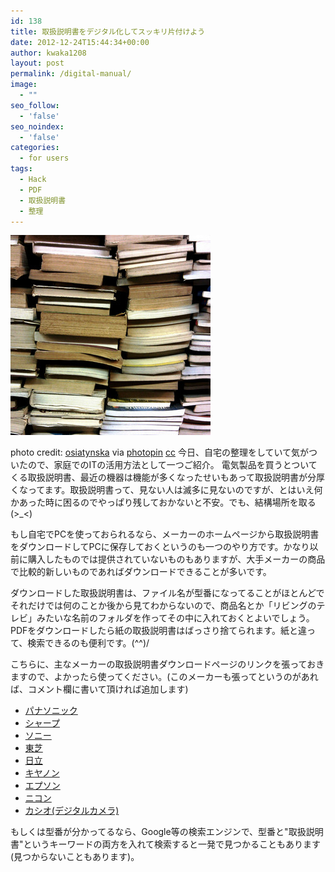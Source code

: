 ```yaml
---
id: 138
title: 取扱説明書をデジタル化してスッキリ片付けよう
date: 2012-12-24T15:44:34+00:00
author: kwaka1208
layout: post
permalink: /digital-manual/
image:
  - ""
seo_follow:
  - 'false'
seo_noindex:
  - 'false'
categories:
  - for users
tags:
  - Hack
  - PDF
  - 取扱説明書
  - 整理
---
```

![book stack](/assets/images/2012/12/small__3287986172.jpg)

photo credit: [osiatynska](http://www.flickr.com/photos/osiatynska/3287986172/) via [photopin](http://photopin.com) [cc](http://creativecommons.org/licenses/by-nc-nd/2.0/)
今日、自宅の整理をしていて気がついたので、家庭でのITの活用方法として一つご紹介。
電気製品を買うとついてくる取扱説明書、最近の機器は機能が多くなったせいもあって取扱説明書が分厚くなってます。取扱説明書って、見ない人は滅多に見ないのですが、とはいえ何かあった時に困るのでやっぱり残しておかないと不安。でも、結構場所を取る(&gt;_&lt;)

もし自宅でPCを使っておられるなら、メーカーのホームページから取扱説明書をダウンロードしてPCに保存しておくというのも一つのやり方です。かなり以前に購入したものでは提供されていないものもありますが、大手メーカーの商品で比較的新しいものであればダウンロードできることが多いです。

ダウンロードした取扱説明書は、ファイル名が型番になってることがほとんどでそれだけでは何のことか後から見てわからないので、商品名とか「リビングのテレビ」みたいな名前のフォルダを作ってその中に入れておくとよいでしょう。PDFをダウンロードしたら紙の取扱説明書はばっさり捨てられます。紙と違って、検索できるのも便利です。(^^)/

こちらに、主なメーカーの取扱説明書ダウンロードページのリンクを張っておきますので、よかったら使ってください。(このメーカーも張ってというのがあれば、コメント欄に書いて頂ければ追加します)

- [パナソニック](http://panasonic.co.jp/cs/personal/manual/)
- [シャープ](http://www.sharp.co.jp/support/download.html)
- [ソニー](http://www.sony.jp/support/manual.html)
- [東芝](http://www.toshiba-living.jp/search.php)
- [日立](http://www.hitachi.co.jp/support/manual/index.html)
- [キヤノン](http://cweb.canon.jp/e-support/manual/)
- [エプソン](http://www.epson.jp/support/manual/)
- [ニコン](http://www.nikon-image.com/support/manual/m_pdf.htm)
- [カシオ(デジタルカメラ)](http://support.casio.jp/manual.php?cid=001)

もしくは型番が分かってるなら、Google等の検索エンジンで、型番と"取扱説明書"というキーワードの両方を入れて検索すると一発で見つかることもあります(見つからないこともあります)。
